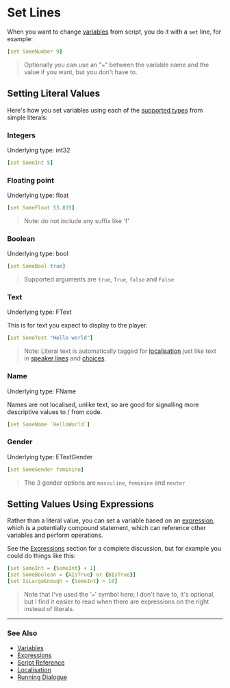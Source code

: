 # Set Lines

When you want to change [variables](Variables.md) from script, you do it with a 
`set` line, for example:

```yaml
[set SomeNumber 9]
```

> Optionally you can use an "`=`" between the variable name and the value if you
> want, but you don't have to.

## Setting Literal Values

Here's how you set variables using each of the [supported types](Variables.md#supported-types)
from simple literals:

### Integers

Underlying type: int32
```yaml
[set SomeInt 5]
```

### Floating point

Underlying type: float

```yaml
[set SomeFloat 53.835]
```

> Note: do not include any suffix like 'f'
### Boolean

Underlying type: bool

```yaml
[set SomeBool true]
```

> Supported arguments are `true`, `True`, `false` and `False`

### Text

Underlying type: FText

This is for text you expect to display to the player. 
```yaml
[set SomeText "Hello world"]
```

> Note: Literal text is automatically tagged for [localisation](Localisation.md)
> just like text in [speaker lines](SpeakerLines.md) and [choices](ChoiceLines.md).

### Name

Underlying type: FName

Names are not localised, unlike text, so are good for signalling more descriptive
values to / from code.

```yaml
[set SomeName `HelloWorld`]
```

### Gender

Underlying type: ETextGender

```yaml
[set SomeGender feminine]
```

> The 3 gender options are `masculine`, `feminine` and `neuter`

## Setting Values Using Expressions

Rather than a literal value, you can set a variable based on an
[expression](Expressions.md), which is a potentially compound statement, which 
can reference other variables and perform operations.

See the [Expressions](Expressions.md) section for a complete discussion, but
for example you could do things like this:

```yaml
[set SomeInt = {SomeInt} + 1]
[set SomeBoolean = {AIsTrue} or {BIsTrue}]
[set IsLargeEnough = {SomeInt} > 10]
```

> Note that I've used the '`=`' symbol here; I don't have to, it's optional, but
> I find it easier to read when there are expressions on the right instead of
> literals.

---

### See Also
 
* [Variables](Variables.md)
* [Expressions](Expressions.md)
* [Script Reference](ScriptReference.md)
* [Localisation](Localisation.md)
* [Running Dialogue](RunningDialogue.md)
